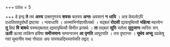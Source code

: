 +++
title = 5

+++
हे इन्द्र **ते** तव **अस्य** उक्तगुणस्य **शवसः** बलस्य **अन्तः** अवसानं **न** **धायि** । अत्र केवलोऽपि दधातिरवपूर्वार्थो द्रष्टव्यः । नावाधायि । अस्माभिर्नाज्ञायीत्यर्थः । यद्बलं **रोदसी** द्यावापृथिव्यौ **महित्वा** महत्त्वेन **तु** क्षिप्रं **वि** **बाबधे** यस्माद्बलात् द्यावापृथिव्यौ बिभीत इत्यर्थः । **ता** तद्बलं **सूरिः** स्तोता **तूतुजानः** त्वरितः सन् **ऊती** ऊत्या तर्पकेण हविषा **समीजमानः** सम्यग्यजन् **आ** **पृणति** आपूरयति । तत्र दृष्टान्तः । **यूथेव** **अप्सु** उदकेषु गवां यूथानीव यथा गोपालः अपः पाययन्नद्भिस्तर्पयति तद्वत् ॥
